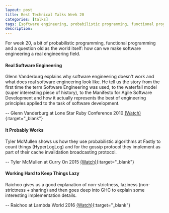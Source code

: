 ```yaml
---
layout: post
title: Best Technical Talks Week 20
categories: [talks]
tags: [software engineering, probabilistic programming, functional programming]
description:
---
```


For week 20, a bit of probabilistic programming, functional programming and a question old as the world itself: how can we make software engineering a real engineering field.

#### Real Software Engineering

Glenn Vanderburg explains why software engineering doesn't work and what does real software engineering look like. He tell us the story from the first time the term Software Engineering was used, to the waterfall model (super interesting piece of history), to the Manifesto for Agile Software Development and how it actually represents the best of engineering principles applied to the task of software development.

-- Glenn Vanderburg at Lone Star Ruby Conference 2010 [(Watch)](https://www.youtube.com/watch?v=NP9AIUT9nos){:target="_blank"}

#### It Probably Works

Tyler McMullen shows us how they use probabilistic algorithms at Fastly to count things (HyperLogLog) and for the gossip protocol they implement as part of their cache invalidation broadcasting protocol.

-- Tyler McMullen at Curry On 2015 [(Watch)](https://www.youtube.com/watch?v=iK5s9vo42tI){:target="_blank"}

#### Working Hard to Keep Things Lazy

Raichoo gives us a good explanation of non-strictness, laziness (non-strictness + sharing) and then goes deep into GHC to explain some interesting implementation details.

-- Raichoo at Lambda World 2016  [(Watch)](https://www.youtube.com/watch?v=cu6lRZPzjGI){:target="_blank"}
